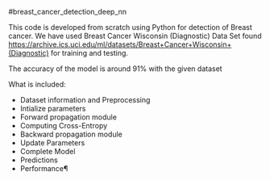 #breast_cancer_detection_deep_nn

This code is developed from scratch using Python for detection of Breast cancer. We have used Breast Cancer Wisconsin (Diagnostic) Data Set found https://archive.ics.uci.edu/ml/datasets/Breast+Cancer+Wisconsin+(Diagnostic) for training and testing.

The accuracy of the model is around 91% with the given dataset

What is included:

- Dataset information and Preprocessing
- Intialize parameters
- Forward propagation module
- Computing Cross-Entropy
- Backward propagation module
- Update Parameters
- Complete Model
- Predictions
- Performance¶







